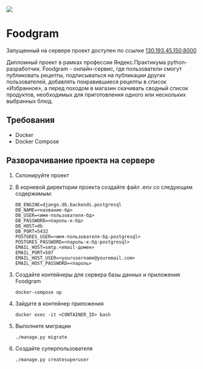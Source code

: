 ![](https://github.com/IrinaRostovtseva/foodgram-project/workflows/Foodgram/badge.svg)

# **Foodgram**

Запущенный на сервере проект доступен по ссылке [130.193.45.150:8000](http://130.193.45.150:8000/)

Дипломный проект в рамках профессии Яндекс.Практикума python-разработчик.
Foodgram - онлайн-сервис, где пользователи смогут публиковать рецепты, подписываться на публикации других пользователей, добавлять понравившиеся рецепты в список «Избранное», а перед походом в магазин скачивать сводный список продуктов, необходимых для приготовления одного или нескольких выбранных блюд.

## Требования

+  Docker
+  Docker Compose

## Разворачивание проекта на сервере

1.  Склонируйте проект

2.  В корневой директории проекта создайте файл .env со следующим содержимым:

        DB_ENGINE=django.db.backends.postgresql
        DB_NAME=<название-бд>
        DB_USER=<имя-пользователя-бд>
        DB_PASSWORD=<пароль-к-бд>
        DB_HOST=db
        DB_PORT=5432
        POSTGRES_USER=<имя-пользователя-бд-postgresql>
        POSTGRES_PASSWORD=<пароль-к-бд-postgresql>
        EMAIL_HOST=smtp.<email-домен>
        EMAIL_PORT=587
        EMAIL_HOST_USER=<yourusername@youremail.com>
        EMAIL_HOST_PASSWORD=<пароль>


3.  Создайте контейнеры для сервера базы данных и приложения Foodgram

        docker-compose up

4.  Зайдите в контейнер приложения

        docker exec -it <CONTAINER_ID> bash

5.  Выполните миграции

        ./manage.py migrate

6.  Создайте суперпользователя

        ./manage.py createsuperuser
